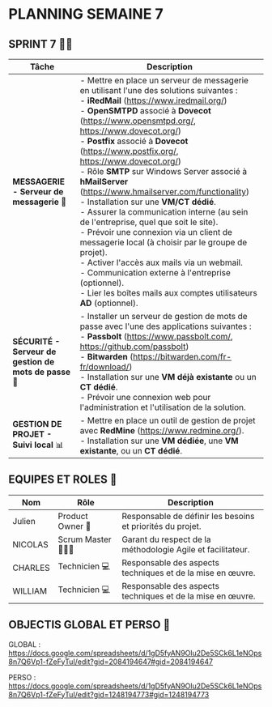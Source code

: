 # PLANNING SEMAINE 7

## SPRINT 7 🏃‍♂️

| **Tâche**                                    | **Description**                                                                                                                                              |
|----------------------------------------------|--------------------------------------------------------------------------------------------------------------------------------------------------------------|
| **MESSAGERIE - Serveur de messagerie** 📧     | - Mettre en place un serveur de messagerie en utilisant l'une des solutions suivantes :<br>  - **iRedMail** (https://www.iredmail.org/)<br>  - **OpenSMTPD** associé à **Dovecot** (https://www.opensmtpd.org/, https://www.dovecot.org/)<br>  - **Postfix** associé à **Dovecot** (https://www.postfix.org/, https://www.dovecot.org/)<br>  - Rôle **SMTP** sur Windows Server associé à **hMailServer** (https://www.hmailserver.com/functionality)<br>- Installation sur une **VM/CT dédié**.<br>- Assurer la communication interne (au sein de l'entreprise, quel que soit le site).<br>- Prévoir une connexion via un client de messagerie local (à choisir par le groupe de projet).<br>- Activer l'accès aux mails via un webmail.<br>- Communication externe à l'entreprise (optionnel).<br>- Lier les boîtes mails aux comptes utilisateurs **AD** (optionnel). |
| **SÉCURITÉ - Serveur de gestion de mots de passe** 🔐 | - Installer un serveur de gestion de mots de passe avec l'une des applications suivantes :<br>  - **Passbolt** (https://www.passbolt.com/, https://github.com/passbolt)<br>  - **Bitwarden** (https://bitwarden.com/fr-fr/download/)<br>- Installation sur une **VM déjà existante** ou un **CT dédié**.<br>- Prévoir une connexion web pour l'administration et l'utilisation de la solution. |
| **GESTION DE PROJET - Suivi local** 📊        | - Mettre en place un outil de gestion de projet avec **RedMine** (https://www.redmine.org/).<br>- Installation sur une **VM dédiée**, une **VM existante**, ou un **CT dédié**. |




## EQUIPES ET ROLES 🏢

| **Nom**          | **Rôle**          | **Description**                                     |
|-------------------|-------------------|-----------------------------------------------------|
| Julien | Product Owner 🎯  | Responsable de définir les besoins et priorités du projet. |
| NICOLAS | Scrum Master 🧑‍🤝‍🧑    | Garant du respect de la méthodologie Agile et facilitateur.|
| CHARLES | Technicien  💻    | Responsable des aspects techniques et de la mise en œuvre. |
| WILLIAM | Technicien 💻     | Responsable des aspects techniques et de la mise en œuvre. |


## OBJECTIS GLOBAL ET PERSO 🥇

GLOBAL : https://docs.google.com/spreadsheets/d/1gD5fyAN9Olu2De5SCk6L1eNOps8n7Q6Vp1-fZeFyTuI/edit?gid=2084194647#gid=2084194647


PERSO : https://docs.google.com/spreadsheets/d/1gD5fyAN9Olu2De5SCk6L1eNOps8n7Q6Vp1-fZeFyTuI/edit?gid=1248194773#gid=1248194773
